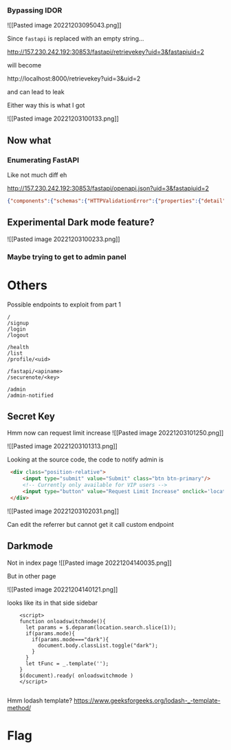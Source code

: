 
### Bypassing IDOR

![[Pasted image 20221203095043.png]]

Since `fastapi` is replaced with an empty string...

http://157.230.242.192:30853/fastapi/retrievekey?uid=3&fastapiuid=2

will become

http://localhost:8000/retrievekey?uid=3&uid=2

and can lead to leak

Either way this is what I got

![[Pasted image 20221203100133.png]]

## Now what

### Enumerating FastAPI

Like not much diff eh

http://157.230.242.192:30853/fastapi/openapi.json?uid=3&fastapiuid=2

```json
{"components":{"schemas":{"HTTPValidationError":{"properties":{"detail":{"items":{"$ref":"#/components/schemas/ValidationError"},"title":"Detail","type":"array"}},"title":"HTTPValidationError","type":"object"},"ValidationError":{"properties":{"loc":{"items":{"type":"string"},"title":"Location","type":"array"},"msg":{"title":"Message","type":"string"},"type":{"title":"Error Type","type":"string"}},"required":["loc","msg","type"],"title":"ValidationError","type":"object"}}},"info":{"title":"FastAPI","version":"0.1.0"},"openapi":"3.0.2","paths":{"/":{"get":{"operationId":"root__get","responses":{"200":{"content":{"application/json":{"schema":{}}},"description":"Successful Response"}},"summary":"Root"}},"/retrievekey":{"get":{"operationId":"hpp_retrievekey_get","parameters":[{"in":"query","name":"uid","required":true,"schema":{"title":"Uid","type":"string"}}],"responses":{"200":{"content":{"application/json":{"schema":{}}},"description":"Successful Response"},"422":{"content":{"application/json":{"schema":{"$ref":"#/components/schemas/HTTPValidationError"}}},"description":"Validation Error"}},"summary":"Hpp"}}}}
```


## Experimental Dark mode feature?

![[Pasted image 20221203100233.png]]



### Maybe trying to get to admin panel

# Others

Possible endpoints to exploit from part 1

```
/
/signup
/login
/logout

/health
/list
/profile/<uid>

/fastapi/<apiname>
/securenote/<key>

/admin
/admin-notified
```

## Secret Key

Hmm now can request limit increase
![[Pasted image 20221203101250.png]]

![[Pasted image 20221203101313.png]]

Looking at the source code, the code to notify admin is 
```html
 <div class="position-relative">
     <input type="submit" value="Submit" class="btn btn-primary"/>
     <!-- Currently only available for VIP users -->
     <input type="button" value="Request Limit Increase" onclick='location="/admin-notified"' class="btn btn-outline-primary m-2" />
 </div>
```

![[Pasted image 20221203102031.png]]

Can edit the referrer but cannot get it call custom endpoint

## Darkmode

Not in index page
![[Pasted image 20221204140035.png]]

But in other page

![[Pasted image 20221204140121.png]]

looks like its in that side sidebar

```
    <script>
    function onloadswitchmode(){
      let params = $.deparam(location.search.slice(1));
      if(params.mode){
        if(params.mode==="dark"){
          document.body.classList.toggle("dark");
        }
      }
      let tFunc = _.template('');
    }
    $(document).ready( onloadswitchmode )
    </script>
    
```

Hmm lodash template?
https://www.geeksforgeeks.org/lodash-_-template-method/

# Flag